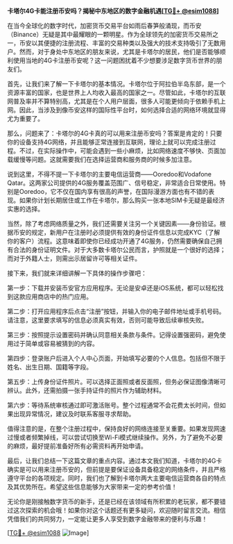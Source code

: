 **卡塔尔4G卡能注册币安吗？揭秘中东地区的数字金融机遇[[TG💪+ @esim1088](https://t.me/s/esim1088)]**

在当今全球化的数字时代，加密货币交易平台如雨后春笋般涌现，而币安（Binance）无疑是其中最耀眼的一颗明星。作为全球领先的加密货币交易所之一，币安以其便捷的注册流程、丰富的交易种类以及强大的技术支持吸引了无数用户。然而，对于身处中东地区的朋友来说，尤其是卡塔尔的居民，他们是否能够顺利使用当地的4G卡注册币安呢？这一问题困扰着不少想要涉足数字货币世界的朋友们。

首先，让我们来了解一下卡塔尔的基本情况。卡塔尔位于阿拉伯半岛东部，是一个资源丰富的国家，也是世界上人均收入最高的国家之一。尽管如此，卡塔尔的互联网普及率并不算特别高，尤其是在个人用户层面，很多人可能更倾向于依赖手机上网。因此，当涉及到像币安这样的国际性平台时，如何选择合适的网络环境就显得尤为重要了。

那么，问题来了：卡塔尔的4G卡真的可以用来注册币安吗？答案是肯定的！只要你的设备支持4G网络，并且能够正常连接到互联网，理论上就可以完成注册过程。不过，在实际操作中，可能会遇到一些小麻烦，比如网络速度不够快、页面加载缓慢等问题。这就需要我们在选择运营商和服务商的时候多加注意。

说到这里，不得不提一下卡塔尔的主要电信运营商——Ooredoo和Vodafone Qatar。这两家公司提供的4G服务覆盖范围广、信号稳定，非常适合日常使用。特别是Ooredoo，它不仅在国内享有很高的声誉，在国际漫游方面也有不错的表现。如果你计划长期居住或工作在卡塔尔，那么购买一张本地SIM卡无疑是最经济实惠的选择。

当然，除了考虑网络质量之外，我们还需要关注另一个关键因素——身份验证。根据币安的规定，新用户在注册时必须提供有效的身份证件信息以完成KYC（了解你的客户）流程。这意味着即使你已经成功开通了4G服务，仍然需要确保自己拥有合法的身份证明文件。对于大多数卡塔尔公民而言，护照就是一个很好的选择；而对于外籍人士，则需出示居留许可等相关证件。

接下来，我们就来详细讲解一下具体的操作步骤吧：

第一步：下载并安装币安官方应用程序。无论是安卓还是iOS系统，都可以轻松找到这款应用商店中的热门应用。

第二步：打开应用程序后点击“注册”按钮，并输入你的电子邮件地址或手机号码。请注意，这里要求填写的信息必须真实有效，否则可能导致后续审核失败。

第三步：按照提示设置密码并确认同意相关条款与条件。记得设置强密码，避免使用过于简单或容易被猜到的内容。

第四步：登录账户后进入个人中心页面，开始填写必要的个人信息。包括但不限于姓名、出生日期、国籍等字段。

第五步：上传身份证件照片。可以选择正面照或者反面照，但务必保证图像清晰可辨认。此外，还需拍摄一张手持证件的照片作为辅助材料。

第六步：等待系统审核通过即可激活账号。整个过程通常不会花费太长时间，但如果出现异常情况，建议及时联系客服寻求帮助。

值得注意的是，在整个注册过程中，保持良好的网络连接至关重要。如果发现网速过慢或者频繁掉线，可以尝试切换至Wi-Fi模式继续操作。另外，为了避免不必要的麻烦，最好提前准备好所有必需资料再开始申请。

最后，让我们总结一下这篇文章的重点内容。通过本文我们知道，卡塔尔的4G卡确实是可以用来注册币安的，但前提是要保证设备具备稳定的网络条件，并且严格遵守平台的各项规定。同时，我们也了解到卡塔尔两大主要电信运营商各自的特点及其优势所在。希望这些信息能够为大家带来一定的参考价值！

无论你是刚接触数字货币的新手，还是已经在该领域有所积累的老玩家，都不要错过这次探索的机会哦！如果你对这个话题还有更多疑问，欢迎随时留言交流。相信凭借我们的共同努力，一定能让更多人享受到数字金融带来的便利与乐趣！

[[TG💪+ @esim1088](https://t.me/s/esim1088) ![Image](https://i.postimg.cc/4NQfJmqS/Snipaste-2025-05-13-00-14-12.png)]